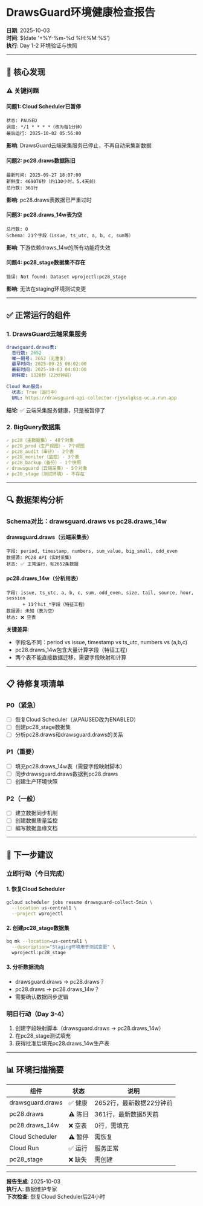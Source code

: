 # DrawsGuard环境健康检查报告

**日期**: 2025-10-03  
**时间**: $(date '+%Y-%m-%d %H:%M:%S')  
**执行**: Day 1-2 环境验证与快照  

---

## 🎯 核心发现

### ⚠️  关键问题

#### 问题1: Cloud Scheduler已暂停
```
状态: PAUSED
调度: */1 * * * *（改为每1分钟）
最后运行: 2025-10-02 05:56:00
```
**影响**: DrawsGuard云端采集服务已停止，不再自动采集新数据

#### 问题2: pc28.draws数据陈旧
```
最新时间: 2025-09-27 18:07:00
新鲜度: 469076秒（约130小时，5.4天前）
总行数: 361行
```
**影响**: pc28.draws表数据已严重过时

#### 问题3: pc28.draws_14w表为空
```
总行数: 0
Schema: 21个字段（issue, ts_utc, a, b, c, sum等）
```
**影响**: 下游依赖draws_14w的所有功能将失效

#### 问题4: pc28_stage数据集不存在
```
错误: Not found: Dataset wprojectl:pc28_stage
```
**影响**: 无法在staging环境测试变更

---

## ✅ 正常运行的组件

### 1. DrawsGuard云端采集服务
```yaml
drawsguard.draws表:
  总行数: 2652
  唯一期号: 2652（无重复）
  最早时间: 2025-09-25 08:02:00
  最新时间: 2025-10-03 04:03:00
  新鲜度: 1328秒（22分钟前）
  
Cloud Run服务:
  状态: True（运行中）
  URL: https://drawsguard-api-collector-rjysxlgksq-uc.a.run.app
```
**结论**: ✅ 云端采集服务健康，只是被暂停了

### 2. BigQuery数据集
```yaml
✓ pc28（主数据集）- 48个对象
✓ pc28_prod（生产视图）- 7个视图
✓ pc28_audit（审计）- 2个表
✓ pc28_monitor（监控）- 3个表
✓ pc28_backup（备份）- 1个快照
✓ drawsguard（云端采集）- 5个对象
✗ pc28_stage（测试环境）- 不存在
```

---

## 🔍 数据架构分析

### Schema对比：drawsguard.draws vs pc28.draws_14w

#### drawsguard.draws（云端采集表）
```
字段: period, timestamp, numbers, sum_value, big_small, odd_even
数据源: PC28 API（实时采集）
状态: ✅ 正常运行，有2652条数据
```

#### pc28.draws_14w（分析用表）
```
字段: issue, ts_utc, a, b, c, sum, odd_even, size, tail, source, hour, session
      + 11个hit_*字段（特征工程）
数据源: 未知（表为空）
状态: ❌ 空表
```

**关键差异**:
- 字段名不同：period vs issue, timestamp vs ts_utc, numbers vs (a,b,c)
- pc28.draws_14w包含大量计算字段（特征工程）
- 两个表不能直接数据迁移，需要字段映射和计算

---

## 📋 待修复项清单

### P0（紧急）
- [ ] 恢复Cloud Scheduler（从PAUSED改为ENABLED）
- [ ] 创建pc28_stage数据集
- [ ] 分析pc28.draws和drawsguard.draws的关系

### P1（重要）
- [ ] 填充pc28.draws_14w表（需要字段映射脚本）
- [ ] 同步drawsguard.draws数据到pc28.draws
- [ ] 创建生产环境快照

### P2（一般）
- [ ] 建立数据同步机制
- [ ] 创建数据质量监控
- [ ] 编写数据血缘文档

---

## 🎯 下一步建议

### 立即行动（今日完成）

#### 1. 恢复Cloud Scheduler
```bash
gcloud scheduler jobs resume drawsguard-collect-5min \
  --location us-central1 \
  --project wprojectl
```

#### 2. 创建pc28_stage数据集
```bash
bq mk --location=us-central1 \
  --description="Staging环境用于测试变更" \
  wprojectl:pc28_stage
```

#### 3. 分析数据流向
- drawsguard.draws → pc28.draws？
- pc28.draws → pc28.draws_14w？
- 需要确认数据同步逻辑

### 明日行动（Day 3-4）
1. 创建字段映射脚本（drawsguard.draws → pc28.draws_14w）
2. 在pc28_stage测试填充
3. 获得批准后填充pc28.draws_14w生产表

---

## 📊 环境扫描摘要

| 组件 | 状态 | 说明 |
|------|------|------|
| drawsguard.draws | ✅ 健康 | 2652行，最新数据22分钟前 |
| pc28.draws | ⚠️  陈旧 | 361行，最新数据5天前 |
| pc28.draws_14w | ❌ 空表 | 0行，需填充 |
| Cloud Scheduler | ⚠️  暂停 | 需恢复 |
| Cloud Run | ✅ 运行 | 服务正常 |
| pc28_stage | ❌ 缺失 | 需创建 |

---

**报告生成**: 2025-10-03  
**执行人**: 数据维护专家  
**下次检查**: 恢复Cloud Scheduler后24小时
